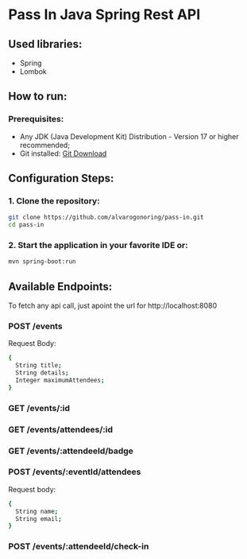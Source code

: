 # Pass In Java Spring Rest API

## Used libraries:
- Spring
- Lombok

## How to run:

### Prerequisites:

- Any JDK (Java Development Kit) Distribution - Version 17 or higher recommended;
- Git installed: [Git Download](https://git-scm.com/downloads)

## Configuration Steps:

### 1. Clone the repository:
```bash
git clone https://github.com/alvarogonoring/pass-in.git
cd pass-in
```
### 2. Start the application in your favorite IDE or:
```bash
mvn spring-boot:run
```

## Available Endpoints:

To fetch any api call, just apoint the url for http://localhost:8080

### POST /events

Request Body:
```bash
{
  String title;
  String details;
  Integer maximumAttendees;
}
```

### GET /events/:id

### GET /events/attendees/:id

### GET /events/:attendeeId/badge

### POST /events/:eventId/attendees

Request body:
```bash
{
  String name;
  String email;
}
```

### POST /events/:attendeeId/check-in
